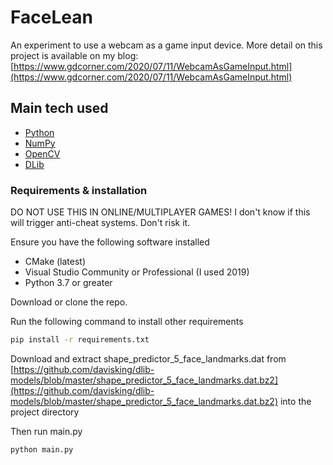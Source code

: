 # FaceLean
An experiment to use a webcam as a game input device. More detail on this project is available on my blog: [https://www.gdcorner.com/2020/07/11/WebcamAsGameInput.html](https://www.gdcorner.com/2020/07/11/WebcamAsGameInput.html)

## Main tech used

* [Python](https://www.python.org/)
* [NumPy](https://numpy.org/)
* [OpenCV](https://opencv.org/)
* [DLib](http://dlib.net/)

### Requirements & installation

DO NOT USE THIS IN ONLINE/MULTIPLAYER GAMES!
I don't know if this will trigger anti-cheat systems. Don't risk it.

Ensure you have the following software installed

* CMake (latest)
* Visual Studio Community or Professional (I used 2019)
* Python 3.7 or greater

Download or clone the repo.

Run the following command to install other requirements

```bash
pip install -r requirements.txt
```

Download and extract shape_predictor_5_face_landmarks.dat from [https://github.com/davisking/dlib-models/blob/master/shape_predictor_5_face_landmarks.dat.bz2](https://github.com/davisking/dlib-models/blob/master/shape_predictor_5_face_landmarks.dat.bz2) into the project directory

Then run main.py

```bash
python main.py
```
